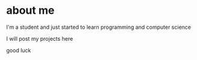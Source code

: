 # about me
I'm a student and just started to learn programming and computer science

I will post my projects here

good luck
